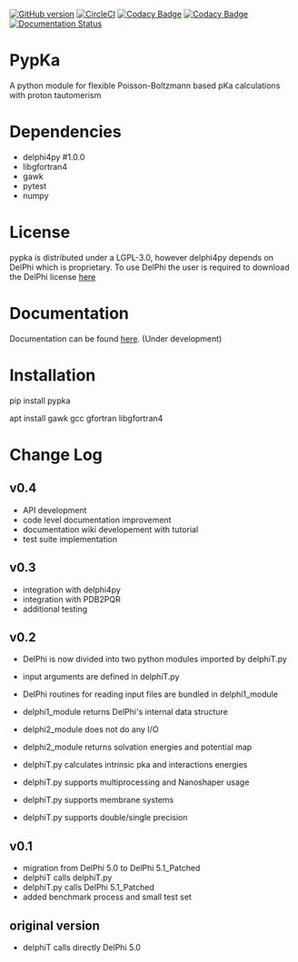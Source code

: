 [![GitHub version](https://badge.fury.io/gh/mms-fcul%2Fpypka.svg)](https://badge.fury.io/gh/mms-fcul%2Fpypka) [![CircleCI](https://circleci.com/gh/mms-fcul/PypKa.svg?style=svg)](https://circleci.com/gh/mms-fcul/PypKa) [![Codacy Badge](https://api.codacy.com/project/badge/Coverage/77db3bc226c94625acd3cea0e14c23ad)](https://www.codacy.com/app/pedrishi/PypKa?utm_source=github.com&utm_medium=referral&utm_content=mms-fcul/PypKa&utm_campaign=Badge_Coverage) [![Codacy Badge](https://api.codacy.com/project/badge/Grade/77db3bc226c94625acd3cea0e14c23ad)](https://www.codacy.com/app/pedrishi/PypKa?utm_source=github.com&amp;utm_medium=referral&amp;utm_content=mms-fcul/PypKa&amp;utm_campaign=Badge_Grade) [![Documentation Status](https://readthedocs.org/projects/pypka/badge/?version=latest)](https://pypka.readthedocs.io/en/latest/?badge=latest)


# PypKa

A python module for flexible Poisson-Boltzmann based pKa calculations with proton tautomerism


# Dependencies 

  - delphi4py #1.0.0
  - libgfortran4
  - gawk 
  - pytest
  - numpy


# License

  pypka is distributed under a LGPL-3.0, however delphi4py depends on
  DelPhi which is proprietary. To use DelPhi the user is required to
  download the DelPhi license
  [here](https://honiglab.c2b2.columbia.edu/software/cgi-bin/software.pl?input=DelPhi)

# Documentation

  Documentation can be found [here](https://pypka.readthedocs.io/en/latest/). (Under development)

# Installation

  pip install pypka

  apt install gawk gcc gfortran libgfortran4

# Change Log

## v0.4
  - API development
  - code level documentation improvement
  - documentation wiki developement with tutorial
  - test suite implementation

## v0.3
  - integration with delphi4py
  - integration with PDB2PQR
  - additional testing

## v0.2
  - DelPhi is now divided into two python modules imported by delphiT.py
  - input arguments are defined in delphiT.py
  
  - DelPhi routines for reading input files are bundled in delphi1_module
  - delphi1_module returns DelPhi's internal data structure

  - delphi2_module does not do any I/O
  - delphi2_module returns solvation energies and potential map

  - delphiT.py calculates intrinsic pka and interactions energies
  - delphiT.py supports multiprocessing and Nanoshaper usage
  - delphiT.py supports membrane systems
  - delphiT.py supports double/single precision

## v0.1
  - migration from DelPhi 5.0 to DelPhi 5.1_Patched
  - delphiT calls delphiT.py
  - delphiT.py calls DelPhi 5.1_Patched
  - added benchmark process and small test set

## original version
  - delphiT calls directly DelPhi 5.0
